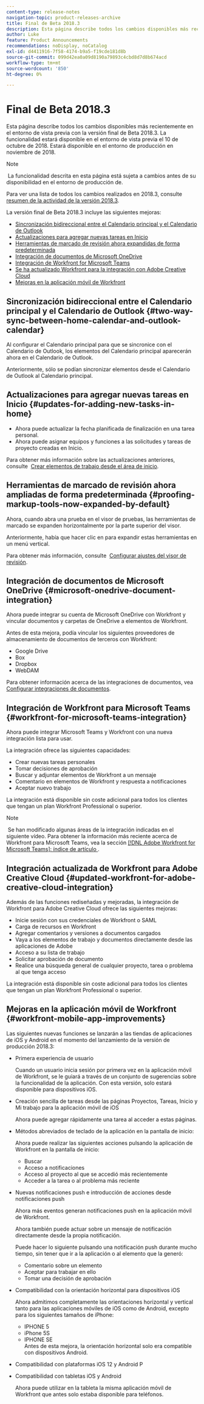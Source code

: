```yaml
---
content-type: release-notes
navigation-topic: product-releases-archive
title: Final de Beta 2018.3
description: Esta página describe todos los cambios disponibles más recientemente en el entorno de vista previa con la versión final de Beta 2018.3. La funcionalidad estará disponible en el entorno de vista previa el 10 de octubre de 2018. Estará disponible en el entorno de producción en noviembre de 2018.
author: Luke
feature: Product Announcements
recommendations: noDisplay, noCatalog
exl-id: d4411916-7f58-4174-b9a5-f19cde181d8b
source-git-commit: 099d42ea0a09d8190a79893c4cbd8d7d8b674acd
workflow-type: tm+mt
source-wordcount: '850'
ht-degree: 0%

---
```


# Final de Beta 2018.3

Esta página describe todos los cambios disponibles más recientemente en el entorno de vista previa con la versión final de Beta 2018.3. La funcionalidad estará disponible en el entorno de vista previa el 10 de octubre de 2018. Estará disponible en el entorno de producción en noviembre de 2018.

>[!NOTE]
>
> La funcionalidad descrita en esta página está sujeta a cambios antes de su disponibilidad en el entorno de producción de.

Para ver una lista de todos los cambios realizados en 2018.3, consulte  [resumen de la actividad de la versión 2018.3](../../../../product-announcements/product-releases/quarterly-release-archive/2018.3-release-activity/2018-3-release-activity-overview.md).

La versión final de Beta 2018.3 incluye las siguientes mejoras:

* [Sincronización bidireccional entre el Calendario principal y el Calendario de Outlook](#two-way-sync-between-home-calendar-and-outlook-calendar)
* [Actualizaciones para agregar nuevas tareas en Inicio](#updates-for-adding-new-tasks-in-home)
* [Herramientas de marcado de revisión ahora expandidas de forma predeterminada](#proofing-markup-tools-now-expanded-by-default)
* [Integración de documentos de Microsoft OneDrive](#microsoft-onedrive-document-integration)
* [Integración de Workfront for Microsoft Teams](#workfront-for-microsoft-teams-integration)
* [Se ha actualizado Workfront para la integración con Adobe Creative Cloud](#updated-workfront-for-adobe-creative-cloud-integration)
* [Mejoras en la aplicación móvil de Workfront](#workfront-mobile-app-improvements)

## Sincronización bidireccional entre el Calendario principal y el Calendario de Outlook {#two-way-sync-between-home-calendar-and-outlook-calendar}

Al configurar el Calendario principal para que se sincronice con el Calendario de Outlook, los elementos del Calendario principal aparecerán ahora en el Calendario de Outlook.

Anteriormente, sólo se podían sincronizar elementos desde el Calendario de Outlook al Calendario principal.

## Actualizaciones para agregar nuevas tareas en Inicio {#updates-for-adding-new-tasks-in-home}

* Ahora puede actualizar la fecha planificada de finalización en una tarea personal.
* Ahora puede asignar equipos y funciones a las solicitudes y tareas de proyecto creadas en Inicio.

Para obtener más información sobre las actualizaciones anteriores, consulte  [Crear elementos de trabajo desde el área de inicio](../../../../workfront-basics/using-home/using-the-home-area/create-work-items-in-home.md).

## Herramientas de marcado de revisión ahora ampliadas de forma predeterminada {#proofing-markup-tools-now-expanded-by-default}

Ahora, cuando abra una prueba en el visor de pruebas, las herramientas de marcado se expanden horizontalmente por la parte superior del visor.

Anteriormente, había que hacer clic en para expandir estas herramientas en un menú vertical.

Para obtener más información, consulte  [Configurar ajustes del visor de revisión](../../../../review-and-approve-work/proofing/reviewing-proofs-within-workfront/configure-proofing-viewer-settings.md).

## Integración de documentos de Microsoft OneDrive {#microsoft-onedrive-document-integration}

Ahora puede integrar su cuenta de Microsoft OneDrive con Workfront y vincular documentos y carpetas de OneDrive a elementos de Workfront.

Antes de esta mejora, podía vincular los siguientes proveedores de almacenamiento de documentos de terceros con Workfront:

* Google Drive
* Box
* Dropbox
* WebDAM

Para obtener información acerca de las integraciones de documentos, vea [Configurar integraciones de documentos](../../../../administration-and-setup/configure-integrations/configure-document-integrations.md).

## Integración de Workfront para Microsoft Teams {#workfront-for-microsoft-teams-integration}

Ahora puede integrar Microsoft Teams y Workfront con una nueva integración lista para usar.

La integración ofrece las siguientes capacidades:

* Crear nuevas tareas personales
* Tomar decisiones de aprobación
* Buscar y adjuntar elementos de Workfront a un mensaje
* Comentario en elementos de Workfront y respuesta a notificaciones
* Aceptar nuevo trabajo

La integración está disponible sin coste adicional para todos los clientes que tengan un plan Workfront Professional o superior.

>[!NOTE]
>
> Se han modificado algunas áreas de la integración indicadas en el siguiente vídeo. Para obtener la información más reciente acerca de Workfront para Microsoft Teams, vea la sección [[!DNL Adobe Workfront for Microsoft Teams]: índice de artículo &#x200B;](../../../../workfront-integrations-and-apps/using-workfront-with-microsoft-teams/use-workfront-with-ms-teams.md).

## Integración actualizada de Workfront para Adobe Creative Cloud {#updated-workfront-for-adobe-creative-cloud-integration}

Además de las funciones rediseñadas y mejoradas, la integración de Workfront para Adobe Creative Cloud ofrece las siguientes mejoras:

* Inicie sesión con sus credenciales de Workfront o SAML
* Carga de recursos en Workfront
* Agregar comentarios y versiones a documentos cargados
* Vaya a los elementos de trabajo y documentos directamente desde las aplicaciones de Adobe
* Acceso a su lista de trabajo
* Solicitar aprobación de documento
* Realice una búsqueda general de cualquier proyecto, tarea o problema al que tenga acceso

La integración está disponible sin coste adicional para todos los clientes que tengan un plan Workfront Professional o superior.

## Mejoras en la aplicación móvil de Workfront {#workfront-mobile-app-improvements}

Las siguientes nuevas funciones se lanzarán a las tiendas de aplicaciones de iOS y Android en el momento del lanzamiento de la versión de producción 2018.3:

* Primera experiencia de usuario

  Cuando un usuario inicia sesión por primera vez en la aplicación móvil de Workfront, se le guiará a través de un conjunto de sugerencias sobre la funcionalidad de la aplicación. Con esta versión, solo estará disponible para dispositivos iOS.

* Creación sencilla de tareas desde las páginas Proyectos, Tareas, Inicio y Mi trabajo para la aplicación móvil de iOS

  Ahora puede agregar rápidamente una tarea al acceder a estas páginas.

* Métodos abreviados de teclado de la aplicación en la pantalla de inicio:

  Ahora puede realizar las siguientes acciones pulsando la aplicación de Workfront en la pantalla de inicio:

   * Buscar
   * Acceso a notificaciones
   * Acceso al proyecto al que se accedió más recientemente 
   * Acceder a la tarea o al problema más reciente

* Nuevas notificaciones push e introducción de acciones desde notificaciones push

  Ahora más eventos generan notificaciones push en la aplicación móvil de Workfront.

  Ahora también puede actuar sobre un mensaje de notificación directamente desde la propia notificación.

  Puede hacer lo siguiente pulsando una notificación push durante mucho tiempo, sin tener que ir a la aplicación o al elemento que la generó:

   * Comentario sobre un elemento
   * Aceptar para trabajar en ello
   * Tomar una decisión de aprobación

* Compatibilidad con la orientación horizontal para dispositivos iOS

  Ahora admitimos completamente las orientaciones horizontal y vertical tanto para las aplicaciones móviles de iOS como de Android, excepto para los siguientes tamaños de iPhone:

   * IPHONE 5
   * iPhone 5S
   * IPHONE SE\
     Antes de esta mejora, la orientación horizontal solo era compatible con dispositivos Android.

* Compatibilidad con plataformas iOS 12 y Android P
* Compatibilidad con tabletas iOS y Android

  Ahora puede utilizar en la tableta la misma aplicación móvil de Workfront que antes solo estaba disponible para teléfonos.
